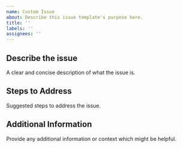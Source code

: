 ```yaml
---
name: Custom Issue
about: Describe this issue template's purpose here.
title: ''
labels: ''
assignees: ''
---
```


## Describe the issue

A clear and concise description of what the issue is.

## Steps to Address

Suggested steps to address the issue.

## Additional Information

Provide any additional information or context which might be helpful.
